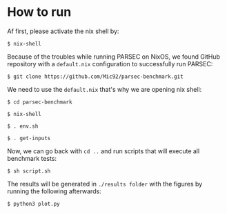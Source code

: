 # How to run

Af first, please activate the nix shell by: 
```console
$ nix-shell
```
Because of the troubles while running PARSEC on NixOS, we found GitHub repository with a ```default.nix``` configuration
to successfully run PARSEC:
```console
$ git clone https://github.com/Mic92/parsec-benchmark.git
```
We need to use the ```default.nix``` that's why we are opening nix shell:
```console
$ cd parsec-benchmark
```
```console
$ nix-shell
```
```console
$ . env.sh
```
```console
$ . get-inputs
```
Now, we can go back with ```cd ..``` and run scripts that will execute all benchmark tests:
```console
$ sh script.sh
```
The results will be generated in ```./results folder``` with the figures by running the following afterwards:
```console
$ python3 plot.py
```